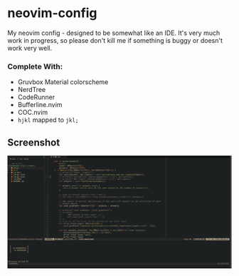# neovim-config

My neovim config - designed to be somewhat like an IDE. It's very much work in progress, so please don't kill me if something is buggy or doesn't work very well.

### Complete With:
- Gruvbox Material colorscheme
- NerdTree
- CodeRunner
- Bufferline.nvim
- COC.nvim
- `hjkl` mapped to `jkl;`

## Screenshot
![A screenshot of the config in action](/neovim-config.png)
